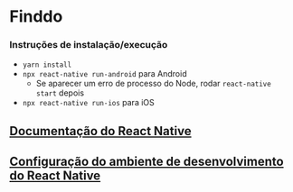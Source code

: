 # Finddo

### Instruções de instalação/execução

- `yarn install`
- `npx react-native run-android` para Android
  - Se aparecer um erro de processo do Node, rodar `react-native start` depois
- `npx react-native run-ios` para iOS

## [Documentação do React Native](https://reactnative.dev/)
## [Configuração do ambiente de desenvolvimento do React Native](https://reactnative.dev/docs/environment-setup)